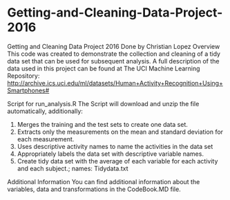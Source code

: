 # Getting-and-Cleaning-Data-Project-2016
Getting and Cleaning Data Project 2016
Done by Christian Lopez
Overview
This code was created to demonstrate the collection and cleaning of a tidy data set that can be used for subsequent analysis. A full description of the data used in this project can be found at The UCI Machine Learning Repository:
http://archive.ics.uci.edu/ml/datasets/Human+Activity+Recognition+Using+Smartphones#

Script for run_analysis.R
The Script will download and unzip the file automatically, additionally: 
1.	Merges the training and the test sets to create one data set.
2.	Extracts only the measurements on the mean and standard deviation for each measurement.
3.	Uses descriptive activity names to name the activities in the data set
4.	Appropriately labels the data set with descriptive variable names.
5.	Create tidy data set with the average of each variable for each activity and each subject.; names: Tidydata.txt

 Additional Information
You can find additional information about the variables, data and transformations in the CodeBook.MD file.
